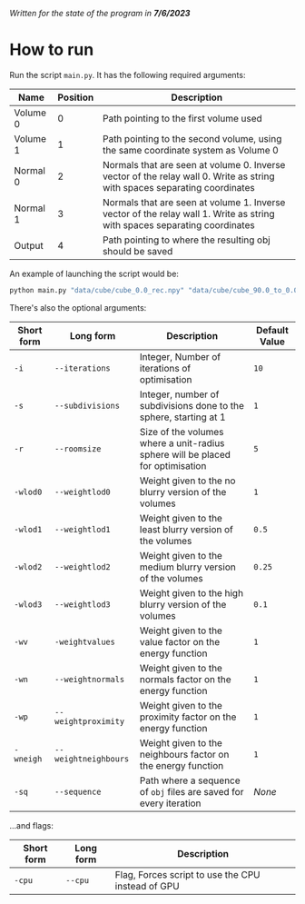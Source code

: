 *Written for the state of the program in **7/6/2023***

# How to run
Run the script ``main.py``. It has the following required arguments:

|Name|Position|Description|
|-|-|-|
|Volume 0|0|Path pointing to the first volume used|
|Volume 1|1|Path pointing to the second volume, using the same coordinate system as Volume 0|
|Normal 0|2|Normals that are seen at volume 0. Inverse vector of the relay wall 0. Write as string with spaces separating coordinates|
|Normal 1|3|Normals that are seen at volume 1. Inverse vector of the relay wall 1. Write as string with spaces separating coordinates|
|Output|4|Path pointing to where the resulting obj should be saved

An example of launching the script would be:

```sh
python main.py "data/cube/cube_0.0_rec.npy" "data/cube/cube_90.0_to_0.0_rec.npy" "-1 0 0" "0 0 1" "output.obj"
```

There's also the optional arguments:

|Short form|Long form|Description|Default Value|
|-|-|-|-|
|``-i``|``--iterations``|Integer, Number of iterations of optimisation|``10``|
|``-s``|``--subdivisions``|Integer, number of subdivisions done to the sphere, starting at 1|``1``|
|``-r``|``--roomsize``|Size of the volumes where a unit-radius sphere will be placed for optimisation|``5 ``|
|``-wlod0``|``--weightlod0``|Weight given to the no blurry version of the volumes|``1``|
|``-wlod1``|``--weightlod1``|Weight given to the least blurry version of the volumes|``0.5``|
|``-wlod2``|``--weightlod2``|Weight given to the medium blurry version of the volumes|``0.25``|
|``-wlod3``|``--weightlod3``|Weight given to the high blurry version of the volumes|``0.1``|
|``-wv``|``-weightvalues``|Weight given to the value factor on the energy function|``1``|
|``-wn``|``--weightnormals``|Weight given to the normals factor on the energy function|``1``|
|``-wp``|``--weightproximity``|Weight given to the proximity factor on the energy function|``1``|
|``-wneigh``|``--weightneighbours``|Weight given to the neighbours factor on the energy function|``1``|
|``-sq``|``--sequence``|Path where a sequence of ``obj`` files are saved for every iteration|*None*|

...and flags:

|Short form|Long form|Description|
|-|-|-|
|``-cpu``|``--cpu``|Flag, Forces script to use the CPU instead of GPU|